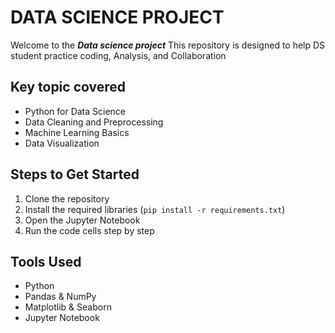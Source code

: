 #  DATA SCIENCE PROJECT

Welcome to the **_Data science project_**
This repository is designed to help DS student practice coding, Analysis, and Collaboration 

## Key topic covered

- Python for Data Science  
- Data Cleaning and Preprocessing  
- Machine Learning Basics  
- Data Visualization  

## Steps to Get Started

1. Clone the repository  
2. Install the required libraries (`pip install -r requirements.txt`)  
3. Open the Jupyter Notebook  
4. Run the code cells step by step  

## Tools Used
- Python  
- Pandas & NumPy  
- Matplotlib & Seaborn  
- Jupyter Notebook  
